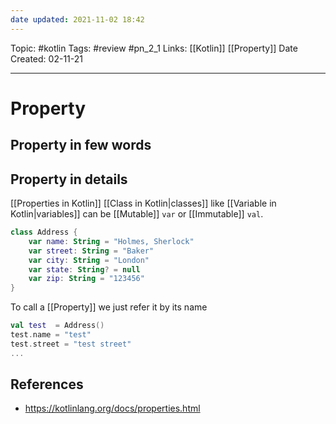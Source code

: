 ```yaml
---
date updated: 2021-11-02 18:42
---
```


Topic: #kotlin
Tags: #review #pn_2_1
Links: [[Kotlin]] [[Property]]
Date Created: 02-11-21

---

# Property

## Property in few words

## Property in details

[[Properties in Kotlin]] [[Class in Kotlin|classes]] like [[Variable in Kotlin|variables]] can be [[Mutable]] `var` or [[Immutable]] `val`.

```kotlin
class Address { 
	var name: String = "Holmes, Sherlock" 
	var street: String = "Baker" 
	var city: String = "London" 
	var state: String? = null 
	var zip: String = "123456" 
}
```

To call a [[Property]] we just refer it by its name

```kotlin
val test  = Address()
test.name = "test"
test.street = "test street"
...
```

## References

- <https://kotlinlang.org/docs/properties.html>
